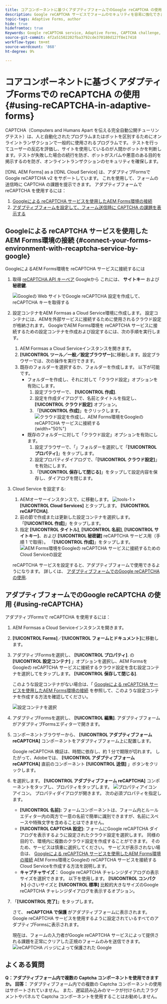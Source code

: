 ```yaml
---
title: コアコンポーネントに基づくアダプティブフォームでのGoogle reCAPTCHA の使用
description: Google reCAPTCHA サービスでフォームのセキュリティを容易に強化できます。 ステップバイステップガイドをご用意しております。
topic-tags: Adaptive Forms, author
hide: true
hidefromtoc: true
Keywords: Google reCAPTCHA service, Adaptive Forms, CAPTCHA challenge, Bot prevention, Core Components, Form submission security, Form spam prevention
source-git-commit: 4f2a51502202fba3792cde370180d127f8e17418
workflow-type: tm+mt
source-wordcount: '868'
ht-degree: 9%

---
```


# コアコンポーネントに基づくアダプティブFormsでの reCAPTCHA の使用 {#using-reCAPTCHA-in-adaptive-forms}

CAPTCHA（Computers and Humans Apart を伝える完全自動公開チューリングテスト）は、人と自動化されたプログラムまたはボットを区別するためにオンライントランザクションで一般的に使用されるプログラムです。 テストを行ってユーザーの反応を評価し、サイトを使用しているのが人間かボットかを判断します。テストが失敗した場合の続行を防ぎ、ボットがスパムや悪意のある目的を掲示するのを防ぎ、オンライントランザクションのセキュリティを確保します。

[!DNL AEM Forms] as a [!DNL Cloud Service] は、アダプティブFormsでGoogle reCAPTCHA v2 をサポートしています。 これを使用して、フォームの送信時に CAPTCHA の課題を提示できます。 アダプティブフォームで reCAPTCHA を使用するには：

1. [Googleによる reCAPTCHA サービスを使用したAEM Forms環境の接続](#connect-your-forms-environment-with-recaptcha-service-by-google)
1. [アダプティブフォームを設定して、フォーム送信時に CAPTCHA の課題を表示する](#using-reCAPTCHA)

## Googleによる reCAPTCHA サービスを使用したAEM Forms環境の接続 {#connect-your-forms-environment-with-recaptcha-service-by-google}

GoogleによるAEM Forms環境を reCAPTCHA サービスに接続するには

1. 取得 [reCAPTCHA API キーペア](https://www.google.com/recaptcha/admin) Googleから これには、 **サイトキー** および **秘密鍵**.

   ![Googleの Web サイトでGoogle reCAPTCHA 設定を作成して、reCAPTCHA キーを取得する](/help/forms/assets/google-captcha.gif)
1. 設定コンテナをAEM Formsas a Cloud Service環境に作成します。 設定コンテナには、AEMを外部サービスに接続するために使用されるクラウド設定が格納されます。 GoogleでAEM Forms環境を reCAPTCHA サービスに接続するための設定コンテナを作成および設定するには、次の手順を実行します。
   1. AEM Formsas a Cloud Serviceインスタンスを開きます。
   1. **[!UICONTROL ツール／一般／設定ブラウザー]**&#x200B;に移動します。設定ブラウザーでは、次の操作を実行できます。
   1. 既存のフォルダーを選択するか、フォルダーを作成します。 以下が可能です。
      * フォルダーを作成し、それに対して「クラウド設定」オプションを有効にします。
         1. 設定ブラウザーで、 **[!UICONTROL 作成]**.
         1. 設定を作成ダイアログで、名前とタイトルを指定し、 **[!UICONTROL クラウド設定]** オプション。
         1. 「**[!UICONTROL 作成]**」をクリックします。
            ![クラウド設定を作成し、AEM Forms環境をGoogleの reCAPTCHA サービスに接続する](/help/forms/assets/create-configuration.png){width="50%"}
      * 既存のフォルダーに対して「クラウド設定」オプションを有効にします。
         1. 設定ブラウザーで、「」フォルダーを選択して「**[!UICONTROL プロパティ]**」をタップします。
         1. 設定プロパティダイアログで、「**[!UICONTROL クラウド設定]**」を有効にします。
         1. 「**[!UICONTROL 保存して閉じる]**」をタップして設定内容を保存し、ダイアログを閉じます。

1. Cloud Service を設定する:
   1. AEMオーサーインスタンスで、に移動します。 ![tools-1](assets/tools-1.png) > **[!UICONTROL Cloud Services]** とタップします。 **[!UICONTROL reCAPTCHA]**.
   1. 前の節で作成または更新した設定コンテナを選択します。 「**[!UICONTROL 作成]**」をタップします。
   1. 指定 **[!UICONTROL タイトル]**, **[!UICONTROL 名前]**, **[!UICONTROL サイトキー]**、および **[!UICONTROL 秘密鍵]** reCAPTCHA サービス用（手順 1 で取得）。 「**[!UICONTROL 作成]**」をタップします。
      ![AEM Forms環境をGoogleの reCAPTCHA サービスに接続するためのCloud Serviceの設定](/help/forms/assets/captcha-configuration.gif)

   reCAPTCHA サービスを設定すると、アダプティブフォームで使用できるようになります。 詳しくは、 [アダプティブフォームでのGoogle reCAPTCHA の使用](#using-reCAPTCHA).


## アダプティブフォームでのGoogle reCAPTCHA の使用 {#using-reCAPTCHA}

アダプティブFormsで reCAPTCHA を使用するには：

1. AEM Formsas a Cloud Serviceインスタンスを開きます。
1. **[!UICONTROL Forms]**／**[!UICONTROL フォームとドキュメント]**&#x200B;に移動します。
1. アダプティブFormsを選択し、 **[!UICONTROL プロパティ]**. の **[!UICONTROL 設定コンテナ]** 」オプションを選択し、AEM FormsをGoogleの reCAPTCHA サービスに接続するクラウド設定を含む設定コンテナを選択してをタップします。 **[!UICONTROL 保存して閉じる]**.

   このような設定コンテナがない場合は、「 [Googleによる reCAPTCHA サービスを使用したAEM Forms環境の接続](#connect-your-forms-environment-with-recaptcha-service-by-google) を参照して、このような設定コンテナを作成する方法を確認してください。

   ![設定コンテナを選択](/help/forms/assets/captcha-properties.png)
1. アダプティブFormsを選択し、 **[!UICONTROL 編集]**. アダプティブフォームがアダプティブFormsエディターで開きます。
1. コンポーネントブラウザーから、 **[!UICONTROL アダプティブフォーム reCAPTCHA]** コンポーネントをアダプティブフォーム上に配置します。

   Google reCAPTCHA 検証は、時間に依存し、約 1 分で期限が切れます。 したがって、Adobeでは、 **[!UICONTROL アダプティブフォーム reCAPTCHA]** 直前のコンポーネント **[!UICONTROL 送信]** 」ボタンをクリックします。

1. を選択します。 **[!UICONTROL アダプティブフォーム reCAPTCHA]** コンポーネントをタップし、プロパティをタップします。 ![プロパティアイコン](assets/configure-icon.svg) アイコン。 プロパティダイアログが開きます。 次の必須プロパティを指定します。
   * **[!UICONTROL 名前]:** フォームコンポーネントは、フォーム内とルールエディター内の両方で一意の名前で簡単に識別できますが、名前にスペースや特殊文字を含めることはできません。
   * **[!UICONTROL CAPTCHA 設定]:** フォームにGoogle reCAPTCHA ダイアログを表示するように設定されたクラウド設定を選択します。 同様の目的で、環境内に複数のクラウド設定を作成することができます。 そのため、サービスは慎重に選択してください。 サービスが表示されない場合は、 [Googleによる reCAPTCHA サービスを使用したAEM Forms環境の接続](#connect-your-forms-environment-with-recaptcha-service-by-google) AEM Forms環境とGoogleの reCAPTCHA サービスを接続するCloud Serviceを作成する方法を説明します。
   * **キャプチャサイズ：** Google reCAPTCHA チャレンジダイアログの表示サイズを選択できます。 以下を使用します。 **[!UICONTROL コンパクト]** 小さいサイズと **[!UICONTROL 標準]** 比較的大きなサイズのGoogle reCAPTCHA チャレンジダイアログを表示するオプション。

1. 「**[!UICONTROL 完了]**」をタップします。

   さて、 **reCAPTCHA で保護** がアダプティブフォームに表示されます。 Google reCAPTCHA サービスを使用するように設定されているすべてのアダプティブFormsに表示されます。

   現在は、フォームの入力者がGoogle reCAPTCHA サービスによって提供される課題を正常にクリアした正規のフォームのみを送信できます。
   ![reCAPTCHA バッジによって保護された Google](/help/forms/assets/google-recaptcha-v2.png)

<!--
### Show or hide CAPTCHA component based on rules {#show-hide-captcha}

You can select to show or hide the CAPTCHA component based on rules that you apply on a component in an Adaptive Form. Tap the component, select ![edit rules](assets/edit-rules-icon.svg), and tap **[!UICONTROL Create]** to create a rule. For more information on creating rules, see [Rule Editor](rule-editor.md).

For example, the CAPTCHA component must display in an Adaptive Form only if the Currency Value field in the form has a value of more than 25000.

Tap the **[!UICONTROL Currency Value]** field in the form and create the following rules:

![Show or hide rules](assets/rules-show-hide-captcha.png)

   >[!NOTE]
   >
   > When you select a reCAPTCHA v2 configuration and the size is set to [!UICONTROL Invisible], the show/hide option remains disabled.

   -->

## よくある質問

**Q：アダプティブフォーム内で複数の Captcha コンポーネントを使用できますか。**
**回答：** アダプティブフォーム内での複数の Captcha コンポーネントの使用はサポートされていません。 また、遅延読み込みのマークが付けられたフラグメントやパネルで Captcha コンポーネントを使用することはお勧めしません。

